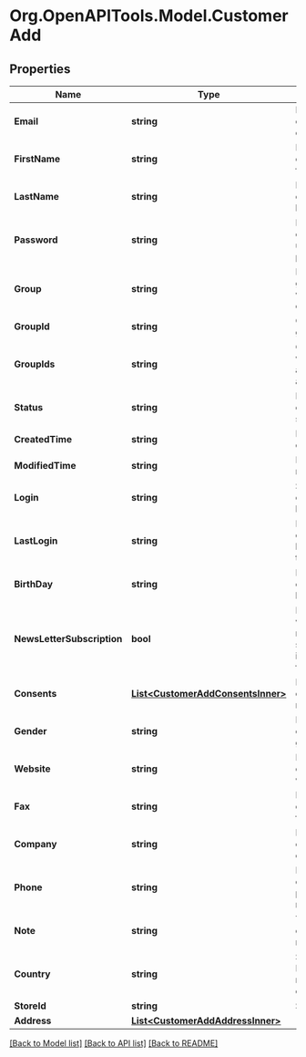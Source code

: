 # Org.OpenAPITools.Model.CustomerAdd

## Properties

Name | Type | Description | Notes
------------ | ------------- | ------------- | -------------
**Email** | **string** | Defines customer&#39;s email | 
**FirstName** | **string** | Defines customer&#39;s first name | [optional] 
**LastName** | **string** | Defines customer&#39;s last name | [optional] 
**Password** | **string** | Defines customer&#39;s unique password | [optional] 
**Group** | **string** | Defines the group where the customer | [optional] 
**GroupId** | **string** | Customer group_id | [optional] 
**GroupIds** | **string** | Groups that will be assigned to a customer | [optional] 
**Status** | **string** | Defines customer&#39;s status | [optional] [default to "enabled"]
**CreatedTime** | **string** | Entity&#39;s date creation | [optional] 
**ModifiedTime** | **string** | Entity&#39;s date modification | [optional] 
**Login** | **string** | Specifies customer&#39;s login name | [optional] 
**LastLogin** | **string** | Defines customer&#39;s last login time | [optional] 
**BirthDay** | **string** | Defines customer&#39;s birthday | [optional] 
**NewsLetterSubscription** | **bool** | Defines whether the newsletter subscription is available for the user | [optional] 
**Consents** | [**List&lt;CustomerAddConsentsInner&gt;**](CustomerAddConsentsInner.md) | Defines consents to notifications | [optional] 
**Gender** | **string** | Defines customer&#39;s gender | [optional] 
**Website** | **string** | Link to customer website | [optional] 
**Fax** | **string** | Defines customer&#39;s fax | [optional] 
**Company** | **string** | Defines customer&#39;s company | [optional] 
**Phone** | **string** | Defines customer&#39;s phone number | [optional] 
**Note** | **string** | The customer note. | [optional] 
**Country** | **string** | Specifies ISO code or name of country | [optional] 
**StoreId** | **string** | Store Id | [optional] 
**Address** | [**List&lt;CustomerAddAddressInner&gt;**](CustomerAddAddressInner.md) |  | [optional] 

[[Back to Model list]](../README.md#documentation-for-models) [[Back to API list]](../README.md#documentation-for-api-endpoints) [[Back to README]](../README.md)

